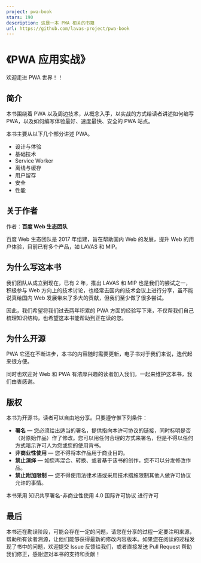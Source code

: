 ```yaml
---
project: pwa-book
stars: 190
description: 这是一本 PWA 相关的书籍
url: https://github.com/lavas-project/pwa-book
---
```


《PWA 应用实战》
==========

欢迎走进 PWA 世界！！

简介
--

本书围绕着 PWA 以及周边技术，从概念入手，以实战的方式给读者讲述如何编写 PWA，以及如何编写体验最好、速度最快、安全的 PWA 站点。

本书主要从以下几个部分讲述 PWA。

-   设计与体验
-   基础技术
-   Service Worker
-   离线与缓存
-   用户留存
-   安全
-   性能

关于作者
----

作者：**百度 Web 生态团队**

百度 Web 生态团队是 2017 年组建，旨在帮助国内 Web 的发展，提升 Web 的用户体验，目前已有多个产品，如 LAVAS 和 MIP。

为什么写这本书
-------

我们团队从成立到现在，已有 2 年，推出 LAVAS 和 MIP 也是我们的尝试之一，积极参与 Web 方向上的技术讨论，也经常去国内的技术会议上进行分享，虽不能说真给国内 Web 发展带来了多大的贡献，但我们至少做了很多尝试。

因此，我们希望将我们过去两年积累的 PWA 方面的经验写下来，不仅帮我们自己梳理知识结构，也希望这本书能帮助到正在读的您。

为什么开源
-----

PWA 它还在不断进步，本书的内容随时需要更新，电子书对于我们来说，迭代起来很方便。

同时也欢迎对 Web 和 PWA 有浓厚兴趣的读者加入我们，一起来维护这本书，我们由衷感谢。

版权
--

本书为开源书，读者可以自由地分享。只要遵守惟下列条件：

-   **署名** — 您必须给出适当的署名，提供指向本许可协议的链接，同时标明是否（对原始作品）作了修改。您可以用任何合理的方式来署名，但是不得以任何方式暗示许可人为您或您的使用背书。
-   **非商业性使用** — 您不得将本作品用于商业目的。
-   **禁止演绎** — 如您再混合、转换、或者基于该书的创作，您不可以分发修改作品。
-   **禁止附加限制** — 您不得使用法律术语或采用技术措施限制其他人做许可协议允许的事情。

本书采用 知识共享署名-非商业性使用 4.0 国际许可协议 进行许可

最后
--

本书还在勘误阶段，可能会存在一定的问题，请您在分享的过程一定要注明来源，帮助所有读者溯源，让他们能够获得最新的修改内容版本。如果您在阅读的过程发现了书中的问题，欢迎提交 Issue 反馈给我们，或者直接发送 Pull Request 帮助我们修正，感谢您对本书的支持和贡献！
